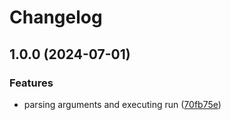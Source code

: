 # Changelog

## 1.0.0 (2024-07-01)


### Features

* parsing arguments and executing run ([70fb75e](https://github.com/Meniole/command-wallet/commit/70fb75e6e970d6439f5d9ba64ee51caa5edaf269))
